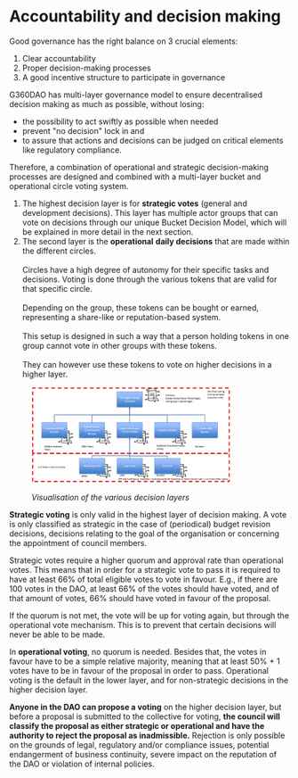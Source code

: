 # Accountability and decision making

Good governance has the right balance on 3 crucial elements:

1. Clear accountability
2. Proper decision-making processes
3. A good incentive structure to participate in governance

G360DAO has multi-layer governance model to ensure decentralised decision making as much as possible, without losing:&#x20;

* the possibility to act swiftly as possible when needed
* prevent "no decision" lock in and&#x20;
* to assure that actions and decisions can be judged on critical elements like regulatory compliance.

Therefore, a combination of operational and strategic decision-making processes are designed and combined with a multi-layer bucket and operational circle voting system.

1. The highest decision layer is for **strategic votes** (general and development decisions). This layer has multiple actor groups that can vote on decisions through our unique Bucket Decision Model, which will be explained in more detail in the next section.
2. The second layer is the **operational** **daily decisions** that are made within the different circles. \
   \
   Circles have a high degree of autonomy for their specific tasks and decisions. Voting is done through the various tokens that are valid for that specific circle. \
   \
   Depending on the group, these tokens can be bought or earned, representing a share-like or reputation-based system. \
   \
   This setup is designed in such a way that a person holding tokens in one group cannot vote in other groups with these tokens. \
   \
   They can however use these tokens to vote on higher decisions in a higher layer.&#x20;

<figure><img src="../.gitbook/assets/Visualization of the various decision layers.png" alt="Visualization of the various decision layers"><figcaption><p><em>Visualisation of the various decision layers</em></p></figcaption></figure>

**Strategic voting** is only valid in the highest layer of decision making. A vote is only classified as strategic in the case of (periodical) budget revision decisions, decisions relating to the goal of the organisation or concerning the appointment of council members.

Strategic votes require a higher quorum and approval rate than operational votes. This means that in order for a strategic vote to pass it is required to have at least 66% of total eligible votes to vote in favour. E.g., if there are 100 votes in the DAO, at least 66% of the votes should have voted, and of that amount of votes, 66% should have voted in favour of the proposal.&#x20;

If the quorum is not met, the vote will be up for voting again, but through the operational vote mechanism. This is to prevent that certain decisions will never be able to be made.

In **operational voting**, no quorum is needed. Besides that, the votes in favour have to be a simple relative majority, meaning that at least 50% + 1 votes have to be in favour of the proposal in order to pass. Operational voting is the default in the lower layer, and for non-strategic decisions in the higher decision layer.

&#x20;**Anyone in the DAO can propose a voting** on the higher decision layer, but before a proposal is submitted to the collective for voting, **the council will classify the proposal as either strategic or operational and have the authority to reject the proposal as inadmissible.** Rejection is only possible on the grounds of legal, regulatory and/or compliance issues, potential endangerment of business continuity, severe impact on the reputation of the DAO or violation of internal policies.
